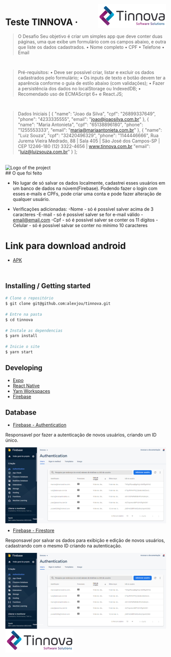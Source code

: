 <img src="./assets/Logo.png" alt="Logo of the project" align="right">

# Teste TINNOVA &middot; 

> O Desafio
Seu objetivo é criar um simples app que deve conter duas páginas, uma que exibe um
formulário com os campos abaixo, e outra que liste os dados cadastrados.
• Nome completo
• CPF
• Telefone
• Email

</br>

> Pré-requisitos:
• Deve ser possível criar, listar e excluir os dados cadastrados pelo formulário;
• Os inputs de texto e botão devem ter a aparência conforme o guia de estilo abaixo (com
validações);
• Fazer a persistência dos dados no localStorage ou IndexedDB;
• Recomendado uso de ECMAScript 6+ e React.JS;

</br>

> Dados Iniciais
[
 {
 "name": "Joao da Silva",
 "cpf": "26899337649",
 "phone": "4233335555",
 "email": "joao@joaosilva.com.br"
 },
 {
 "name": "Maria Antonieta",
 "cpf": "65138896180",
 "phone": "1255553333",
 "email": "maria@mariaantonieta.com.br"
 },
 {
 "name": "Luiz Souza",
 "cpf": "32420496329",
 "phone": "1144446666",
Rua Jurema Vieira Medrado, 88 | Sala 405 | São José dos Campos-SP | CEP 12246-180
(12) 3322-4656 | www.tinnova.com.br
 "email": "luiz@luizsouza.com.br"
 }
];

</br>

<img src="./assets/tinnova.gif" alt="Logo of the project" align="center">

</br>
## O que foi feito

- No lugar de só salvar os dados localmente, cadastrei esses usuários em um banco de dados na núvem(Firebase). Podendo fazer o login com esses e-mails e CPFs, pode criar uma conta e pode fazer alteração de qualquer usuário.

- Verificações adicionadas:
-Nome - só é possível salver acima de 3 caracteres
-E-mail - só é possível salver se for e-mail válido - email@email.com
-Cpf - só é possível salver se conter os 11 dígitos
-Celular - só é possível salvar se conter no mínimo 10 caracteres

# Link para download android

- [APK](https://drive.google.com/file/d/1opA1HqCWsFycMf6S71ypMmAA14zmAtlO/view?usp=sharing)

</br>

## Installing / Getting started

```bash
# Clone o repositório
$ git clone git@github.com:alexjou/tinnova.git

# Entre na pasta
$ cd tinnova

# Instale as dependencias
$ yarn install

# Inicie o site
$ yarn start
```

## Developing

- [Expo](https://expo.io/)
- [React Native](https://reactnative.dev/)
- [Yarn Workspaces](https://classic.yarnpkg.com/en/docs/workspaces/)
- [Firebase](https://firebase.google.com/)


## Database

- [Firebase - Authentication](https://firebase.google.com/docs/auth?hl=pt-br)

Responsavel por fazer a autenticação de novos usuários, criando um ID único.

<img src="./src/assets/images/firebase1.png" alt="Logo of the project" align="center">

- [Firebase - Firestore](https://firebase.google.com/docs/firestore?hl=pt-br)

Responsavel por salvar os dados para exibição e edição de novos usuários, cadastrando com o mesmo ID criando na autenticação.

<img src="./src/assets/images/firebase1.png" alt="Logo of the project" align="center">

</br>

<img src="./assets/Logo.png" alt="Logo of the project" align="center">
